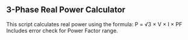 ## 3-Phase Real Power Calculator
This script calculates real power using the formula:
P = √3 × V × I × PF
Includes error check for Power Factor range.
